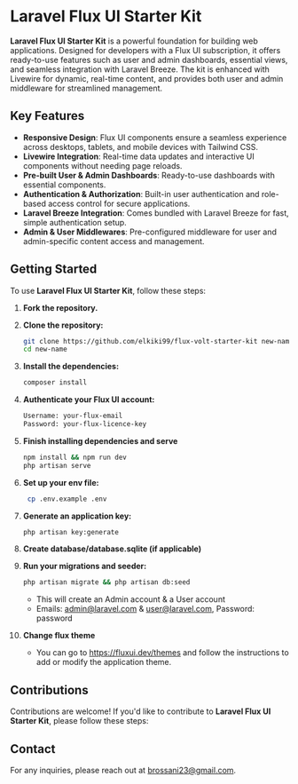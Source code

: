 # Laravel Flux UI Starter Kit

**Laravel Flux UI Starter Kit** is a powerful foundation for building web applications. Designed for developers with a Flux UI subscription, it offers ready-to-use features such as user and admin dashboards, essential views, and seamless integration with Laravel Breeze. The kit is enhanced with Livewire for dynamic, real-time content, and provides both user and admin middleware for streamlined management.




## Key Features

- **Responsive Design**: Flux UI components ensure a seamless experience across desktops, tablets, and mobile devices with Tailwind CSS.
- **Livewire Integration**: Real-time data updates and interactive UI components without needing page reloads.
- **Pre-built User & Admin Dashboards**: Ready-to-use dashboards with essential components.
- **Authentication & Authorization**: Built-in user authentication and role-based access control for secure applications.
- **Laravel Breeze Integration**: Comes bundled with Laravel Breeze for fast, simple authentication setup.
- **Admin & User Middlewares**: Pre-configured middleware for user and admin-specific content access and management.

## Getting Started

To use **Laravel Flux UI Starter Kit**, follow these steps:

1. **Fork the repository.**

2. **Clone the repository:**

    ```bash
    git clone https://github.com/elkiki99/flux-volt-starter-kit new-name
    cd new-name
    ```

3. **Install the dependencies:**

    ```bash
    composer install
    ```
        
4. **Authenticate your Flux UI account:**
      
    ```bash
    Username: your-flux-email
    Password: your-flux-licence-key
    ```
    
5. **Finish installing dependencies and serve**

    ```bash
    npm install && npm run dev
    php artisan serve
    ```

6. **Set up your env file:**
   
    ```bash
     cp .env.example .env
     ```

7. **Generate an application key:**

     ```bash
     php artisan key:generate
     ```

9. **Create database/database.sqlite (if applicable)**
    
10. **Run your migrations and seeder:**

    ```bash
    php artisan migrate && php artisan db:seed
    ```
    
    - This will create an Admin account & a User account
    - Emails: admin@laravel.com & user@laravel.com, Password: password

11. **Change flux theme**

    - You can go to https://fluxui.dev/themes and follow the instructions to add or modify the application theme.
      
## Contributions

Contributions are welcome! If you'd like to contribute to **Laravel Flux UI Starter Kit**, please follow these steps:

## Contact

For any inquiries, please reach out at brossani23@gmail.com.
